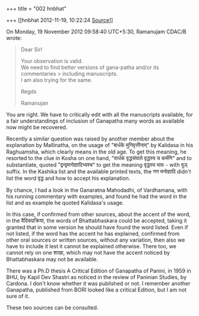 +++
title = "002 hnbhat"

+++
[[hnbhat	2012-11-19, 10:22:24 [Source](https://groups.google.com/g/bvparishat/c/YuAEYGt0EVU)]]



  
  
On Monday, 19 November 2012 09:58:40 UTC+5:30, Ramanujam CDAC/B wrote:

> Dear Sir!  
>   
> Your observation is valid.  
> We need to find better versions of gana-patha and/or its commentaries > including manuscripts.  
> I am also trying for the same.  
>   
> Regds  
>   
> Ramanujan

  

You are right. We have to critically edit with all the manuscripts available, for a fair understandings of inclusion of Ganapatha many words as available now might be recovered.

  

Recently a similar question was raised by another member about the
explanation by Mallinatha, on the usage of "बार्धके मुनिवृत्तीनाम्" by Kalidasa in his Raghuamsha, which clearly means in the old age. To get this meaning, he resorted to the clue in Kosha on one hand, "वार्धकं वृद्धसंघाते वृद्धस्य च कर्मणि" and to substantiate, quoted "द्वन्द्वमनोज्ञादिभ्यश्च" to get the meaning वृद्धस्य भावः - with वुञ् suffix. In the Kashika list and the available printed texts, the गण मनोज्ञादि didn't list the word वृद्ध and how to accept his explanation.

  

By chance, I had a look in the Ganaratna Mahodadhi, of Vardhamana, with his running commentary with examples, and found he had the word in the list and as example he quoted Kalidasa's usage.

  

In this case, if confirmed from other sources, about the accent of the word, in the वैदिकप्रक्रिया, the words of Bhattabhaskara could be accepted, taking it granted that in some version he should have found the word listed. Even if not listed, if the word has the accent he has explained, confirmed from other oral sources or written sources, without any variation, then also we have to include it lest it cannot be explained otherwise. There too, we cannot rely on one शाखा, which may not have the accent noticed by Bhattabhaskara may not be available.

  

There was a Ph.D thesis A Critical Edition of Ganapatha of Panini, in 1959 in BHU, by Kapil Dev Shastri as noticed in the review of Paninian Studies, by Cardona. I don't know whether it was published or not. I remember another Ganapatha, published from BORI looked like a critical Edition, but I am not sure of it.

  

These two sources can be consulted.

  

  

  

  

  



